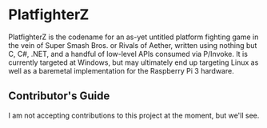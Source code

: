 # PlatfighterZ
PlatfighterZ is the codename for an as-yet untitled platform fighting game in the vein of Super Smash Bros. or Rivals of Aether, written using nothing but C, C#, .NET, and a handful of low-level APIs consumed via P/Invoke. It is currently targeted at Windows, but may ultimately end up targeting Linux as well as a baremetal implementation for the Raspberry Pi 3 hardware.

<h2>Contributor's Guide</h2>
I am not accepting contributions to this project at the moment, but we'll see.
